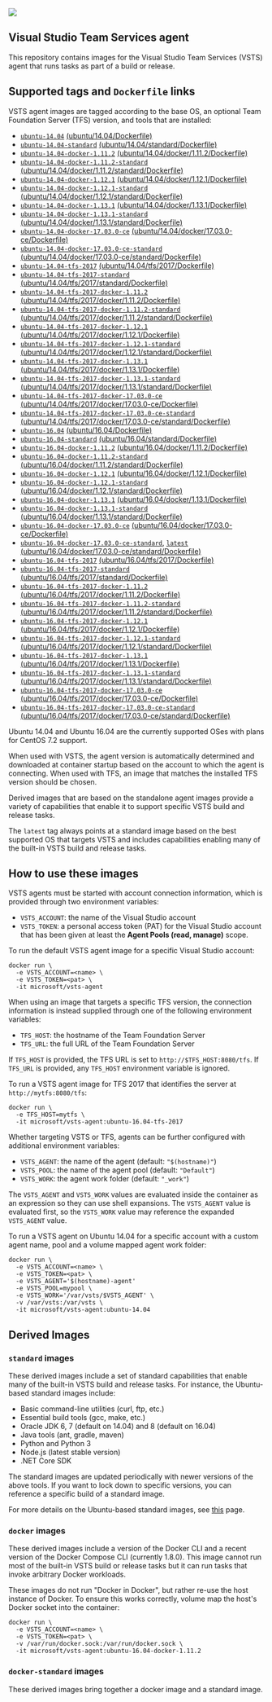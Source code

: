 ![](https://github.com/microsoft/vsts-agent-docker/raw/master/images/vsts.png)

## Visual Studio Team Services agent
This repository contains images for the Visual Studio Team Services (VSTS) agent that runs tasks as part of a build or release.

## Supported tags and `Dockerfile` links
VSTS agent images are tagged according to the base OS, an optional Team Foundation Server (TFS) version, and tools that are installed:

- [`ubuntu-14.04`](https://github.com/microsoft/vsts-agent-docker/blob/e38ea9540da5e28876cdfa2b580fb3e29d2d0aaf/ubuntu/14.04/Dockerfile) [(ubuntu/14.04/Dockerfile)](https://github.com/microsoft/vsts-agent-docker/blob/e38ea9540da5e28876cdfa2b580fb3e29d2d0aaf/ubuntu/14.04/Dockerfile)
- [`ubuntu-14.04-standard`](https://github.com/microsoft/vsts-agent-docker/blob/e38ea9540da5e28876cdfa2b580fb3e29d2d0aaf/ubuntu/14.04/standard/Dockerfile) [(ubuntu/14.04/standard/Dockerfile)](https://github.com/microsoft/vsts-agent-docker/blob/e38ea9540da5e28876cdfa2b580fb3e29d2d0aaf/ubuntu/14.04/standard/Dockerfile)
- [`ubuntu-14.04-docker-1.11.2`](https://github.com/microsoft/vsts-agent-docker/blob/e38ea9540da5e28876cdfa2b580fb3e29d2d0aaf/ubuntu/14.04/docker/1.11.2/Dockerfile) [(ubuntu/14.04/docker/1.11.2/Dockerfile)](https://github.com/microsoft/vsts-agent-docker/blob/e38ea9540da5e28876cdfa2b580fb3e29d2d0aaf/ubuntu/14.04/docker/1.11.2/Dockerfile)
- [`ubuntu-14.04-docker-1.11.2-standard`](https://github.com/microsoft/vsts-agent-docker/blob/e38ea9540da5e28876cdfa2b580fb3e29d2d0aaf/ubuntu/14.04/docker/1.11.2/standard/Dockerfile) [(ubuntu/14.04/docker/1.11.2/standard/Dockerfile)](https://github.com/microsoft/vsts-agent-docker/blob/e38ea9540da5e28876cdfa2b580fb3e29d2d0aaf/ubuntu/14.04/docker/1.11.2/standard/Dockerfile)
- [`ubuntu-14.04-docker-1.12.1`](https://github.com/microsoft/vsts-agent-docker/blob/e38ea9540da5e28876cdfa2b580fb3e29d2d0aaf/ubuntu/14.04/docker/1.12.1/Dockerfile) [(ubuntu/14.04/docker/1.12.1/Dockerfile)](https://github.com/microsoft/vsts-agent-docker/blob/e38ea9540da5e28876cdfa2b580fb3e29d2d0aaf/ubuntu/14.04/docker/1.12.1/Dockerfile)
- [`ubuntu-14.04-docker-1.12.1-standard`](https://github.com/microsoft/vsts-agent-docker/blob/e38ea9540da5e28876cdfa2b580fb3e29d2d0aaf/ubuntu/14.04/docker/1.12.1/standard/Dockerfile) [(ubuntu/14.04/docker/1.12.1/standard/Dockerfile)](https://github.com/microsoft/vsts-agent-docker/blob/e38ea9540da5e28876cdfa2b580fb3e29d2d0aaf/ubuntu/14.04/docker/1.12.1/standard/Dockerfile)
- [`ubuntu-14.04-docker-1.13.1`](https://github.com/microsoft/vsts-agent-docker/blob/e38ea9540da5e28876cdfa2b580fb3e29d2d0aaf/ubuntu/14.04/docker/1.13.1/Dockerfile) [(ubuntu/14.04/docker/1.13.1/Dockerfile)](https://github.com/microsoft/vsts-agent-docker/blob/e38ea9540da5e28876cdfa2b580fb3e29d2d0aaf/ubuntu/14.04/docker/1.13.1/Dockerfile)
- [`ubuntu-14.04-docker-1.13.1-standard`](https://github.com/microsoft/vsts-agent-docker/blob/e38ea9540da5e28876cdfa2b580fb3e29d2d0aaf/ubuntu/14.04/docker/1.13.1/standard/Dockerfile) [(ubuntu/14.04/docker/1.13.1/standard/Dockerfile)](https://github.com/microsoft/vsts-agent-docker/blob/e38ea9540da5e28876cdfa2b580fb3e29d2d0aaf/ubuntu/14.04/docker/1.13.1/standard/Dockerfile)
- [`ubuntu-14.04-docker-17.03.0-ce`](https://github.com/microsoft/vsts-agent-docker/blob/e38ea9540da5e28876cdfa2b580fb3e29d2d0aaf/ubuntu/14.04/docker/17.03.0-ce/Dockerfile) [(ubuntu/14.04/docker/17.03.0-ce/Dockerfile)](https://github.com/microsoft/vsts-agent-docker/blob/e38ea9540da5e28876cdfa2b580fb3e29d2d0aaf/ubuntu/14.04/docker/17.03.0-ce/Dockerfile)
- [`ubuntu-14.04-docker-17.03.0-ce-standard`](https://github.com/microsoft/vsts-agent-docker/blob/e38ea9540da5e28876cdfa2b580fb3e29d2d0aaf/ubuntu/14.04/docker/17.03.0-ce/standard/Dockerfile) [(ubuntu/14.04/docker/17.03.0-ce/standard/Dockerfile)](https://github.com/microsoft/vsts-agent-docker/blob/e38ea9540da5e28876cdfa2b580fb3e29d2d0aaf/ubuntu/14.04/docker/17.03.0-ce/standard/Dockerfile)
- [`ubuntu-14.04-tfs-2017`](https://github.com/microsoft/vsts-agent-docker/blob/e38ea9540da5e28876cdfa2b580fb3e29d2d0aaf/ubuntu/14.04/tfs/2017/Dockerfile) [(ubuntu/14.04/tfs/2017/Dockerfile)](https://github.com/microsoft/vsts-agent-docker/blob/e38ea9540da5e28876cdfa2b580fb3e29d2d0aaf/ubuntu/14.04/tfs/2017/Dockerfile)
- [`ubuntu-14.04-tfs-2017-standard`](https://github.com/microsoft/vsts-agent-docker/blob/e38ea9540da5e28876cdfa2b580fb3e29d2d0aaf/ubuntu/14.04/tfs/2017/standard/Dockerfile) [(ubuntu/14.04/tfs/2017/standard/Dockerfile)](https://github.com/microsoft/vsts-agent-docker/blob/e38ea9540da5e28876cdfa2b580fb3e29d2d0aaf/ubuntu/14.04/tfs/2017/standard/Dockerfile)
- [`ubuntu-14.04-tfs-2017-docker-1.11.2`](https://github.com/microsoft/vsts-agent-docker/blob/e38ea9540da5e28876cdfa2b580fb3e29d2d0aaf/ubuntu/14.04/tfs/2017/docker/1.11.2/Dockerfile) [(ubuntu/14.04/tfs/2017/docker/1.11.2/Dockerfile)](https://github.com/microsoft/vsts-agent-docker/blob/e38ea9540da5e28876cdfa2b580fb3e29d2d0aaf/ubuntu/14.04/tfs/2017/docker/1.11.2/Dockerfile)
- [`ubuntu-14.04-tfs-2017-docker-1.11.2-standard`](https://github.com/microsoft/vsts-agent-docker/blob/e38ea9540da5e28876cdfa2b580fb3e29d2d0aaf/ubuntu/14.04/tfs/2017/docker/1.11.2/standard/Dockerfile) [(ubuntu/14.04/tfs/2017/docker/1.11.2/standard/Dockerfile)](https://github.com/microsoft/vsts-agent-docker/blob/e38ea9540da5e28876cdfa2b580fb3e29d2d0aaf/ubuntu/14.04/tfs/2017/docker/1.11.2/standard/Dockerfile)
- [`ubuntu-14.04-tfs-2017-docker-1.12.1`](https://github.com/microsoft/vsts-agent-docker/blob/e38ea9540da5e28876cdfa2b580fb3e29d2d0aaf/ubuntu/14.04/tfs/2017/docker/1.12.1/Dockerfile) [(ubuntu/14.04/tfs/2017/docker/1.12.1/Dockerfile)](https://github.com/microsoft/vsts-agent-docker/blob/e38ea9540da5e28876cdfa2b580fb3e29d2d0aaf/ubuntu/14.04/tfs/2017/docker/1.12.1/Dockerfile)
- [`ubuntu-14.04-tfs-2017-docker-1.12.1-standard`](https://github.com/microsoft/vsts-agent-docker/blob/e38ea9540da5e28876cdfa2b580fb3e29d2d0aaf/ubuntu/14.04/tfs/2017/docker/1.12.1/standard/Dockerfile) [(ubuntu/14.04/tfs/2017/docker/1.12.1/standard/Dockerfile)](https://github.com/microsoft/vsts-agent-docker/blob/e38ea9540da5e28876cdfa2b580fb3e29d2d0aaf/ubuntu/14.04/tfs/2017/docker/1.12.1/standard/Dockerfile)
- [`ubuntu-14.04-tfs-2017-docker-1.13.1`](https://github.com/microsoft/vsts-agent-docker/blob/e38ea9540da5e28876cdfa2b580fb3e29d2d0aaf/ubuntu/14.04/tfs/2017/docker/1.13.1/Dockerfile) [(ubuntu/14.04/tfs/2017/docker/1.13.1/Dockerfile)](https://github.com/microsoft/vsts-agent-docker/blob/e38ea9540da5e28876cdfa2b580fb3e29d2d0aaf/ubuntu/14.04/tfs/2017/docker/1.13.1/Dockerfile)
- [`ubuntu-14.04-tfs-2017-docker-1.13.1-standard`](https://github.com/microsoft/vsts-agent-docker/blob/e38ea9540da5e28876cdfa2b580fb3e29d2d0aaf/ubuntu/14.04/tfs/2017/docker/1.13.1/standard/Dockerfile) [(ubuntu/14.04/tfs/2017/docker/1.13.1/standard/Dockerfile)](https://github.com/microsoft/vsts-agent-docker/blob/e38ea9540da5e28876cdfa2b580fb3e29d2d0aaf/ubuntu/14.04/tfs/2017/docker/1.13.1/standard/Dockerfile)
- [`ubuntu-14.04-tfs-2017-docker-17.03.0-ce`](https://github.com/microsoft/vsts-agent-docker/blob/e38ea9540da5e28876cdfa2b580fb3e29d2d0aaf/ubuntu/14.04/tfs/2017/docker/17.03.0-ce/Dockerfile) [(ubuntu/14.04/tfs/2017/docker/17.03.0-ce/Dockerfile)](https://github.com/microsoft/vsts-agent-docker/blob/e38ea9540da5e28876cdfa2b580fb3e29d2d0aaf/ubuntu/14.04/tfs/2017/docker/17.03.0-ce/Dockerfile)
- [`ubuntu-14.04-tfs-2017-docker-17.03.0-ce-standard`](https://github.com/microsoft/vsts-agent-docker/blob/e38ea9540da5e28876cdfa2b580fb3e29d2d0aaf/ubuntu/14.04/tfs/2017/docker/17.03.0-ce/standard/Dockerfile) [(ubuntu/14.04/tfs/2017/docker/17.03.0-ce/standard/Dockerfile)](https://github.com/microsoft/vsts-agent-docker/blob/e38ea9540da5e28876cdfa2b580fb3e29d2d0aaf/ubuntu/14.04/tfs/2017/docker/17.03.0-ce/standard/Dockerfile)
- [`ubuntu-16.04`](https://github.com/microsoft/vsts-agent-docker/blob/e38ea9540da5e28876cdfa2b580fb3e29d2d0aaf/ubuntu/16.04/Dockerfile) [(ubuntu/16.04/Dockerfile)](https://github.com/microsoft/vsts-agent-docker/blob/e38ea9540da5e28876cdfa2b580fb3e29d2d0aaf/ubuntu/16.04/Dockerfile)
- [`ubuntu-16.04-standard`](https://github.com/microsoft/vsts-agent-docker/blob/e38ea9540da5e28876cdfa2b580fb3e29d2d0aaf/ubuntu/16.04/standard/Dockerfile) [(ubuntu/16.04/standard/Dockerfile)](https://github.com/microsoft/vsts-agent-docker/blob/e38ea9540da5e28876cdfa2b580fb3e29d2d0aaf/ubuntu/16.04/standard/Dockerfile)
- [`ubuntu-16.04-docker-1.11.2`](https://github.com/microsoft/vsts-agent-docker/blob/e38ea9540da5e28876cdfa2b580fb3e29d2d0aaf/ubuntu/16.04/docker/1.11.2/Dockerfile) [(ubuntu/16.04/docker/1.11.2/Dockerfile)](https://github.com/microsoft/vsts-agent-docker/blob/e38ea9540da5e28876cdfa2b580fb3e29d2d0aaf/ubuntu/16.04/docker/1.11.2/Dockerfile)
- [`ubuntu-16.04-docker-1.11.2-standard`](https://github.com/microsoft/vsts-agent-docker/blob/e38ea9540da5e28876cdfa2b580fb3e29d2d0aaf/ubuntu/16.04/docker/1.11.2/standard/Dockerfile) [(ubuntu/16.04/docker/1.11.2/standard/Dockerfile)](https://github.com/microsoft/vsts-agent-docker/blob/e38ea9540da5e28876cdfa2b580fb3e29d2d0aaf/ubuntu/16.04/docker/1.11.2/standard/Dockerfile)
- [`ubuntu-16.04-docker-1.12.1`](https://github.com/microsoft/vsts-agent-docker/blob/e38ea9540da5e28876cdfa2b580fb3e29d2d0aaf/ubuntu/16.04/docker/1.12.1/Dockerfile) [(ubuntu/16.04/docker/1.12.1/Dockerfile)](https://github.com/microsoft/vsts-agent-docker/blob/e38ea9540da5e28876cdfa2b580fb3e29d2d0aaf/ubuntu/16.04/docker/1.12.1/Dockerfile)
- [`ubuntu-16.04-docker-1.12.1-standard`](https://github.com/microsoft/vsts-agent-docker/blob/e38ea9540da5e28876cdfa2b580fb3e29d2d0aaf/ubuntu/16.04/docker/1.12.1/standard/Dockerfile) [(ubuntu/16.04/docker/1.12.1/standard/Dockerfile)](https://github.com/microsoft/vsts-agent-docker/blob/e38ea9540da5e28876cdfa2b580fb3e29d2d0aaf/ubuntu/16.04/docker/1.12.1/standard/Dockerfile)
- [`ubuntu-16.04-docker-1.13.1`](https://github.com/microsoft/vsts-agent-docker/blob/e38ea9540da5e28876cdfa2b580fb3e29d2d0aaf/ubuntu/16.04/docker/1.13.1/Dockerfile) [(ubuntu/16.04/docker/1.13.1/Dockerfile)](https://github.com/microsoft/vsts-agent-docker/blob/e38ea9540da5e28876cdfa2b580fb3e29d2d0aaf/ubuntu/16.04/docker/1.13.1/Dockerfile)
- [`ubuntu-16.04-docker-1.13.1-standard`](https://github.com/microsoft/vsts-agent-docker/blob/e38ea9540da5e28876cdfa2b580fb3e29d2d0aaf/ubuntu/16.04/docker/1.13.1/standard/Dockerfile) [(ubuntu/16.04/docker/1.13.1/standard/Dockerfile)](https://github.com/microsoft/vsts-agent-docker/blob/e38ea9540da5e28876cdfa2b580fb3e29d2d0aaf/ubuntu/16.04/docker/1.13.1/standard/Dockerfile)
- [`ubuntu-16.04-docker-17.03.0-ce`](https://github.com/microsoft/vsts-agent-docker/blob/e38ea9540da5e28876cdfa2b580fb3e29d2d0aaf/ubuntu/16.04/docker/17.03.0-ce/Dockerfile) [(ubuntu/16.04/docker/17.03.0-ce/Dockerfile)](https://github.com/microsoft/vsts-agent-docker/blob/e38ea9540da5e28876cdfa2b580fb3e29d2d0aaf/ubuntu/16.04/docker/17.03.0-ce/Dockerfile)
- [`ubuntu-16.04-docker-17.03.0-ce-standard`](https://github.com/microsoft/vsts-agent-docker/blob/e38ea9540da5e28876cdfa2b580fb3e29d2d0aaf/ubuntu/16.04/docker/17.03.0-ce/standard/Dockerfile), [`latest`](https://github.com/microsoft/vsts-agent-docker/blob/e38ea9540da5e28876cdfa2b580fb3e29d2d0aaf/ubuntu/16.04/docker/17.03.0-ce/standard/Dockerfile) [(ubuntu/16.04/docker/17.03.0-ce/standard/Dockerfile)](https://github.com/microsoft/vsts-agent-docker/blob/e38ea9540da5e28876cdfa2b580fb3e29d2d0aaf/ubuntu/16.04/docker/17.03.0-ce/standard/Dockerfile)
- [`ubuntu-16.04-tfs-2017`](https://github.com/microsoft/vsts-agent-docker/blob/e38ea9540da5e28876cdfa2b580fb3e29d2d0aaf/ubuntu/16.04/tfs/2017/Dockerfile) [(ubuntu/16.04/tfs/2017/Dockerfile)](https://github.com/microsoft/vsts-agent-docker/blob/e38ea9540da5e28876cdfa2b580fb3e29d2d0aaf/ubuntu/16.04/tfs/2017/Dockerfile)
- [`ubuntu-16.04-tfs-2017-standard`](https://github.com/microsoft/vsts-agent-docker/blob/e38ea9540da5e28876cdfa2b580fb3e29d2d0aaf/ubuntu/16.04/tfs/2017/standard/Dockerfile) [(ubuntu/16.04/tfs/2017/standard/Dockerfile)](https://github.com/microsoft/vsts-agent-docker/blob/e38ea9540da5e28876cdfa2b580fb3e29d2d0aaf/ubuntu/16.04/tfs/2017/standard/Dockerfile)
- [`ubuntu-16.04-tfs-2017-docker-1.11.2`](https://github.com/microsoft/vsts-agent-docker/blob/e38ea9540da5e28876cdfa2b580fb3e29d2d0aaf/ubuntu/16.04/tfs/2017/docker/1.11.2/Dockerfile) [(ubuntu/16.04/tfs/2017/docker/1.11.2/Dockerfile)](https://github.com/microsoft/vsts-agent-docker/blob/e38ea9540da5e28876cdfa2b580fb3e29d2d0aaf/ubuntu/16.04/tfs/2017/docker/1.11.2/Dockerfile)
- [`ubuntu-16.04-tfs-2017-docker-1.11.2-standard`](https://github.com/microsoft/vsts-agent-docker/blob/e38ea9540da5e28876cdfa2b580fb3e29d2d0aaf/ubuntu/16.04/tfs/2017/docker/1.11.2/standard/Dockerfile) [(ubuntu/16.04/tfs/2017/docker/1.11.2/standard/Dockerfile)](https://github.com/microsoft/vsts-agent-docker/blob/e38ea9540da5e28876cdfa2b580fb3e29d2d0aaf/ubuntu/16.04/tfs/2017/docker/1.11.2/standard/Dockerfile)
- [`ubuntu-16.04-tfs-2017-docker-1.12.1`](https://github.com/microsoft/vsts-agent-docker/blob/e38ea9540da5e28876cdfa2b580fb3e29d2d0aaf/ubuntu/16.04/tfs/2017/docker/1.12.1/Dockerfile) [(ubuntu/16.04/tfs/2017/docker/1.12.1/Dockerfile)](https://github.com/microsoft/vsts-agent-docker/blob/e38ea9540da5e28876cdfa2b580fb3e29d2d0aaf/ubuntu/16.04/tfs/2017/docker/1.12.1/Dockerfile)
- [`ubuntu-16.04-tfs-2017-docker-1.12.1-standard`](https://github.com/microsoft/vsts-agent-docker/blob/e38ea9540da5e28876cdfa2b580fb3e29d2d0aaf/ubuntu/16.04/tfs/2017/docker/1.12.1/standard/Dockerfile) [(ubuntu/16.04/tfs/2017/docker/1.12.1/standard/Dockerfile)](https://github.com/microsoft/vsts-agent-docker/blob/e38ea9540da5e28876cdfa2b580fb3e29d2d0aaf/ubuntu/16.04/tfs/2017/docker/1.12.1/standard/Dockerfile)
- [`ubuntu-16.04-tfs-2017-docker-1.13.1`](https://github.com/microsoft/vsts-agent-docker/blob/e38ea9540da5e28876cdfa2b580fb3e29d2d0aaf/ubuntu/16.04/tfs/2017/docker/1.13.1/Dockerfile) [(ubuntu/16.04/tfs/2017/docker/1.13.1/Dockerfile)](https://github.com/microsoft/vsts-agent-docker/blob/e38ea9540da5e28876cdfa2b580fb3e29d2d0aaf/ubuntu/16.04/tfs/2017/docker/1.13.1/Dockerfile)
- [`ubuntu-16.04-tfs-2017-docker-1.13.1-standard`](https://github.com/microsoft/vsts-agent-docker/blob/e38ea9540da5e28876cdfa2b580fb3e29d2d0aaf/ubuntu/16.04/tfs/2017/docker/1.13.1/standard/Dockerfile) [(ubuntu/16.04/tfs/2017/docker/1.13.1/standard/Dockerfile)](https://github.com/microsoft/vsts-agent-docker/blob/e38ea9540da5e28876cdfa2b580fb3e29d2d0aaf/ubuntu/16.04/tfs/2017/docker/1.13.1/standard/Dockerfile)
- [`ubuntu-16.04-tfs-2017-docker-17.03.0-ce`](https://github.com/microsoft/vsts-agent-docker/blob/e38ea9540da5e28876cdfa2b580fb3e29d2d0aaf/ubuntu/16.04/tfs/2017/docker/17.03.0-ce/Dockerfile) [(ubuntu/16.04/tfs/2017/docker/17.03.0-ce/Dockerfile)](https://github.com/microsoft/vsts-agent-docker/blob/e38ea9540da5e28876cdfa2b580fb3e29d2d0aaf/ubuntu/16.04/tfs/2017/docker/17.03.0-ce/Dockerfile)
- [`ubuntu-16.04-tfs-2017-docker-17.03.0-ce-standard`](https://github.com/microsoft/vsts-agent-docker/blob/e38ea9540da5e28876cdfa2b580fb3e29d2d0aaf/ubuntu/16.04/tfs/2017/docker/17.03.0-ce/standard/Dockerfile) [(ubuntu/16.04/tfs/2017/docker/17.03.0-ce/standard/Dockerfile)](https://github.com/microsoft/vsts-agent-docker/blob/e38ea9540da5e28876cdfa2b580fb3e29d2d0aaf/ubuntu/16.04/tfs/2017/docker/17.03.0-ce/standard/Dockerfile)

Ubuntu 14.04 and Ubuntu 16.04 are the currently supported OSes with plans for CentOS 7.2 support.

When used with VSTS, the agent version is automatically determined and downloaded at container startup based on the account to which the agent is connecting. When used with TFS, an image that matches the installed TFS version should be chosen.

Derived images that are based on the standalone agent images provide a variety of capabilities that enable it to support specific VSTS build and release tasks.

The `latest` tag always points at a standard image based on the best supported OS that targets VSTS and includes capabilities enabling many of the built-in VSTS build and release tasks.

## How to use these images
VSTS agents must be started with account connection information, which is provided through two environment variables:

- `VSTS_ACCOUNT`: the name of the Visual Studio account
- `VSTS_TOKEN`: a personal access token (PAT) for the Visual Studio account that has been given at least the **Agent Pools (read, manage)** scope.

To run the default VSTS agent image for a specific Visual Studio account:

```
docker run \
  -e VSTS_ACCOUNT=<name> \
  -e VSTS_TOKEN=<pat> \
  -it microsoft/vsts-agent
```

When using an image that targets a specific TFS version, the connection information is instead supplied through one of the following environment variables:

- `TFS_HOST`: the hostname of the Team Foundation Server
- `TFS_URL`: the full URL of the Team Foundation Server

If `TFS_HOST` is provided, the TFS URL is set to `http://$TFS_HOST:8080/tfs`. If `TFS_URL` is provided, any `TFS_HOST` environment variable is ignored.

To run a VSTS agent image for TFS 2017 that identifies the server at `http://mytfs:8080/tfs`:

```
docker run \
  -e TFS_HOST=mytfs \
  -it microsoft/vsts-agent:ubuntu-16.04-tfs-2017
```

Whether targeting VSTS or TFS, agents can be further configured with additional environment variables:

- `VSTS_AGENT`: the name of the agent (default: `"$(hostname)"`)
- `VSTS_POOL`: the name of the agent pool (default: `"Default"`)
- `VSTS_WORK`: the agent work folder (default: `"_work"`)

The `VSTS_AGENT` and `VSTS_WORK` values are evaluated inside the container as an expression so they can use shell expansions. The `VSTS_AGENT` value is evaluated first, so the `VSTS_WORK` value may reference the expanded `VSTS_AGENT` value.

To run a VSTS agent on Ubuntu 14.04 for a specific account with a custom agent name, pool and a volume mapped agent work folder:

```
docker run \
  -e VSTS_ACCOUNT=<name> \
  -e VSTS_TOKEN=<pat> \
  -e VSTS_AGENT='$(hostname)-agent'
  -e VSTS_POOL=mypool \
  -e VSTS_WORK='/var/vsts/$VSTS_AGENT' \
  -v /var/vsts:/var/vsts \
  -it microsoft/vsts-agent:ubuntu-14.04
```

## Derived Images

### `standard` images
These derived images include a set of standard capabilities that enable many of the built-in VSTS build and release tasks. For instance, the Ubuntu-based standard images include:

- Basic command-line utilities (curl, ftp, etc.)
- Essential build tools (gcc, make, etc.)
- Oracle JDK 6, 7 (default on 14.04) and 8 (default on 16.04)
- Java tools (ant, gradle, maven)
- Python and Python 3
- Node.js (latest stable version)
- .NET Core SDK

The standard images are updated periodically with newer versions of the above tools. If you want to lock down to specific versions, you can reference a specific build of a standard image.

For more details on the Ubuntu-based standard images, see [this](https://github.com/Microsoft/vsts-agent-docker/tree/master/ubuntu/derived/standard) page.

### `docker` images
These derived images include a version of the Docker CLI and a recent version of the Docker Compose CLI (currently 1.8.0). This image cannot run most of the built-in VSTS build or release tasks but it can run tasks that invoke arbitrary Docker workloads.

These images do not run "Docker in Docker", but rather re-use the host instance of Docker. To ensure this works correctly, volume map the host's Docker socket into the container:

```
docker run \
  -e VSTS_ACCOUNT=<name> \
  -e VSTS_TOKEN=<pat> \
  -v /var/run/docker.sock:/var/run/docker.sock \
  -it microsoft/vsts-agent:ubuntu-16.04-docker-1.11.2
```

### `docker-standard` images
These derived images bring together a docker image and a standard image.
